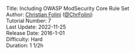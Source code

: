 Title: Including OWASP ModSecurity Core Rule Set  
Author: <a href="mailto:christian.folini@netnea.com">Christian Folini</a> (<a href="https://twitter.com/ChrFolini">@ChrFolini</a>)  
Tutorial Number: 7  
Last Update: 2022-11-25  
Release Date: 2016-1-01  
Difficulty: Hard  
Duration: 1 1/2h  
